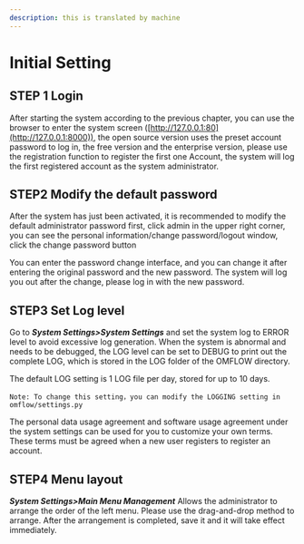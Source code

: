 ```yaml
---
description: this is translated by machine
---
```


# Initial Setting

## STEP 1 Login

After starting the system according to the previous chapter, you can use the browser to enter the system screen ([http://127.0.0.1:80](http://127.0.0.1:8000)), the open source version uses the preset account password to log in, the free version and the enterprise version, please use the registration function to register the first one Account, the system will log the first registered account as the system administrator.

## STEP2 Modify the default password

After the system has just been activated, it is recommended to modify the default administrator password first, click admin in the upper right corner, you can see the personal information/change password/logout window, click the change password button

You can enter the password change interface, and you can change it after entering the original password and the new password. The system will log you out after the change, please log in with the new password.

## STEP3 Set Log level

Go to _**System Settings>System Settings**_ and set the system log to ERROR level to avoid excessive log generation. When the system is abnormal and needs to be debugged, the LOG level can be set to DEBUG to print out the complete LOG, which is stored in the LOG folder of the OMFLOW directory.

The default LOG setting is 1 LOG file per day, stored for up to 10 days.

`Note: To change this setting，you can modify the LOGGING setting in omflow/settings.py`

The personal data usage agreement and software usage agreement under the system settings can be used for you to customize your own terms. These terms must be agreed when a new user registers to register an account.

## STEP4 Menu layout

_**System Settings>Main Menu Management**_ Allows the administrator to arrange the order of the left menu. Please use the drag-and-drop method to arrange. After the arrangement is completed, save it and it will take effect immediately.
